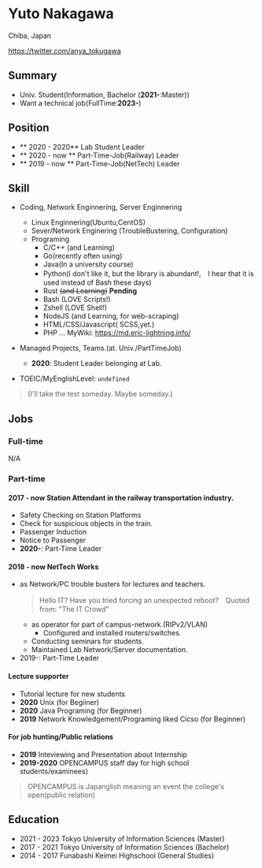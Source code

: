 # Yuto Nakagawa

Chiba, Japan

https://twitter.com/anya_tokugawa

## Summary

- Univ. Student(Information, Bachelor (**2021-**:Master))
- Want a technical job(FullTime:**2023-**)


## Position

- ** 2020 - 2020** Lab Student Leader
- ** 2020 - now ** Part-Time-Job(Railway) Leader
- ** 2019 - now ** Part-Time-Job(NetTech) Leader

## Skill

- Coding, Network Enginnering, Server Enginnering
  - Linux Enginnering(Ubuntu,CentOS)
  - Sever/Network Enginering (TroubleBustering, Configuration)
  - Programing
    - C/C++ (and Learning)
    - Go(recently often using)
    - Java(In a university course)
    - Python(I don't like it, but the library is abundant!,　I hear that it is used instead of Bash these days)
    - Rust ~~(and Learning)~~ **Pending**
    - Bash (LOVE Scripts!)
    - Zshell (LOVE Shell!)
    - NodeJS (and Learning, for web-scraping)
    - HTML/CSS/Javascript( SCSS,yet.)
    - PHP ... MyWiki: https://md.eric-lightning.info/
- Managed Projects, Teams.(at. Univ./PartTimeJob)
  - **2020**: Student Leader belonging at Lab.

- TOEIC/MyEnglishLevel: `undefined`
> (I'll take the test someday. Maybe someday.)



## Jobs

### Full-time

N/A

### Part-time

#### **2017 - now** Station Attendant in the railway transportation industry.

- Safety Checking on Station Platforms
- Check for suspicious objects in the train.
- Passenger Induction
- Notice to Passenger
- **2020-**: Part-Time Leader

#### **2018 - now** NetTech Works

- as Network/PC trouble busters for lectures and teachers.
    > Hello IT? Have you tried forcing an unexpected reboot?　Quoted from: "The IT Crowd"
    - as operator for  part of campus-network.(RIPv2/VLAN)
      - Configured and installed routers/switches.
    - Conducting seminars for students.
    - Maintained Lab Network/Server documentation.
 - 2019-: Part-Time Leader
 
#### Lecture supporter

- Tutorial lecture for new students
- **2020** Unix (for Begiiner)
- **2020** Java Programing (for Beginner)
- **2019** Network Knowledgement/Programing liked Cicso (for Beginner)
  
#### For job hunting/Public relations 

- **2019** Inteviewing and Presentation about Internship
- **2019-2020** OPENCAMPUS staff day for high school students/examinees)

> OPENCAMPUS is Japanglish meaning an event the college's open(public relation) 

## Education

- 2021 - 2023 Tokyo University of Information Sciences (Master)
- 2017 - 2021 Tokyo University of Information Sciences (Bachelor)
- 2014 - 2017 Funabashi Keimei Highschool (General Studies)

